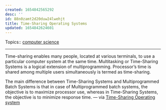 ```yaml
---
created: 1654842565292
desc: ''
id: 88n0zamt2d20duw24lwehjt
title: Time-Sharing Operating Systems
updated: 1654842624601
---
```

   
Topics::  [computer science](../topics/computer%20science.md)   
   
   
---   
   
Time-sharing enables many people, located at various terminals, to use a particular computer system at the same time. Multitasking or Time-Sharing Systems is a logical extension of multiprogramming. Processor’s time is shared among multiple users simultaneously is termed as time-sharing.   
   
The main difference between Time-Sharing Systems and Multiprogrammed Batch Systems is that in case of Multiprogrammed batch systems, the objective is to maximize processor use, whereas in Time-Sharing Systems, the objective is to minimize response time. — via [Time-Sharing Operating system](https://www.tutorialspoint.com/time-sharing-operating-system)